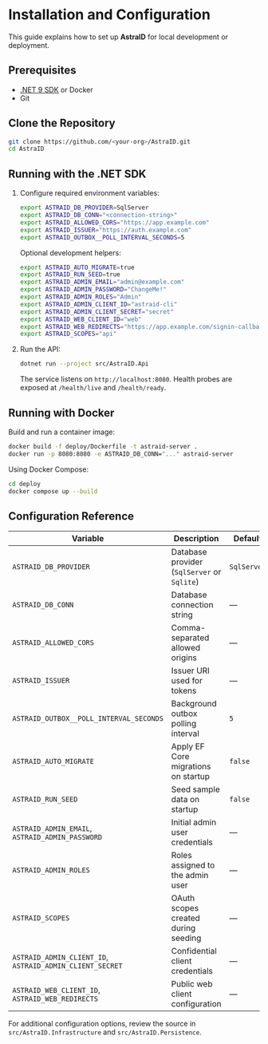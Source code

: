 # Installation and Configuration

This guide explains how to set up **AstraID** for local development or deployment.

## Prerequisites
- [.NET 9 SDK](https://dotnet.microsoft.com/) or Docker
- Git

## Clone the Repository
```bash
git clone https://github.com/<your-org>/AstraID.git
cd AstraID
```

## Running with the .NET SDK
1. Configure required environment variables:
   ```bash
   export ASTRAID_DB_PROVIDER=SqlServer
   export ASTRAID_DB_CONN="<connection-string>"
   export ASTRAID_ALLOWED_CORS="https://app.example.com"
   export ASTRAID_ISSUER="https://auth.example.com"
   export ASTRAID_OUTBOX__POLL_INTERVAL_SECONDS=5
   ```
   Optional development helpers:
   ```bash
   export ASTRAID_AUTO_MIGRATE=true
   export ASTRAID_RUN_SEED=true
   export ASTRAID_ADMIN_EMAIL="admin@example.com"
   export ASTRAID_ADMIN_PASSWORD="ChangeMe!"
   export ASTRAID_ADMIN_ROLES="Admin"
   export ASTRAID_ADMIN_CLIENT_ID="astraid-cli"
   export ASTRAID_ADMIN_CLIENT_SECRET="secret"
   export ASTRAID_WEB_CLIENT_ID="web"
   export ASTRAID_WEB_REDIRECTS="https://app.example.com/signin-callback"
   export ASTRAID_SCOPES="api"
   ```
2. Run the API:
   ```bash
   dotnet run --project src/AstraID.Api
   ```
   The service listens on `http://localhost:8080`. Health probes are exposed at `/health/live` and `/health/ready`.

## Running with Docker
Build and run a container image:
```bash
docker build -f deploy/Dockerfile -t astraid-server .
docker run -p 8080:8080 -e ASTRAID_DB_CONN="..." astraid-server
```
Using Docker Compose:
```bash
cd deploy
docker compose up --build
```

## Configuration Reference
| Variable | Description | Default |
| --- | --- | --- |
| `ASTRAID_DB_PROVIDER` | Database provider (`SqlServer` or `Sqlite`) | `SqlServer` |
| `ASTRAID_DB_CONN` | Database connection string | — |
| `ASTRAID_ALLOWED_CORS` | Comma-separated allowed origins | — |
| `ASTRAID_ISSUER` | Issuer URI used for tokens | — |
| `ASTRAID_OUTBOX__POLL_INTERVAL_SECONDS` | Background outbox polling interval | `5` |
| `ASTRAID_AUTO_MIGRATE` | Apply EF Core migrations on startup | `false` |
| `ASTRAID_RUN_SEED` | Seed sample data on startup | `false` |
| `ASTRAID_ADMIN_EMAIL`, `ASTRAID_ADMIN_PASSWORD` | Initial admin user credentials | — |
| `ASTRAID_ADMIN_ROLES` | Roles assigned to the admin user | — |
| `ASTRAID_SCOPES` | OAuth scopes created during seeding | — |
| `ASTRAID_ADMIN_CLIENT_ID`, `ASTRAID_ADMIN_CLIENT_SECRET` | Confidential client credentials | — |
| `ASTRAID_WEB_CLIENT_ID`, `ASTRAID_WEB_REDIRECTS` | Public web client configuration | — |

For additional configuration options, review the source in `src/AstraID.Infrastructure` and `src/AstraID.Persistence`.
